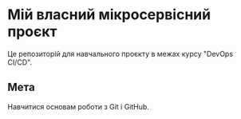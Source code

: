 # Мій власний мікросервісний проєкт
Це репозиторій для навчального проєкту в межах курсу "DevOps CI/CD".

## Мета
Навчитися основам роботи з Git і GitHub.